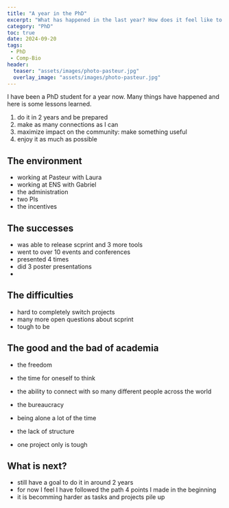 ```yaml
---
title: "A year in the PhD"
excerpt: "What has happened in the last year? How does it feel like to be a PhD student?"
category: "PhD"
toc: true
date: 2024-09-20
tags:
 - PhD
 - Comp-Bio
header:
  teaser: "assets/images/photo-pasteur.jpg"
  overlay_image: "assets/images/photo-pasteur.jpg"
---
```


I have been a PhD student for a year now. Many things have happened and here is some lessons learned.

1. do it in 2 years and be prepared
2. make as many connections as I can
3. maximize impact on the community: make something useful
4. enjoy it as much as possible

## The environment

- working at Pasteur with Laura
- working at ENS with Gabriel
- the administration
- two PIs
- the incentives

## The successes

- was able to release scprint and 3 more tools
- went to over 10 events and conferences
- presented 4 times
- did 3 poster presentations
- 

## The difficulties

- hard to completely switch projects
- many more open questions about scprint
- tough to be 

## The good and the bad of academia

- the freedom
- the time for oneself to think
- the ability to connect with so many different people across the world

- the bureaucracy
- being alone a lot of the time
- the lack of structure
- one project only is tough


## What is next?

- still have a goal to do it in around 2 years
- for now I feel I have followed the path 4 points I made in the beginning
- it is becomming harder as tasks and projects pile up

